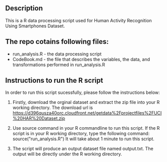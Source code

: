 ## Description
This is a R data processing script used for Human Activity Recognition Using Smartphones Dataset.

## The repo cotains following files:
* run_analysis.R - the data processing script       
* CodeBook.md - the file that describes the variables, the data, and transformations performed in run_analysis.R

## Instructions to run the R script
In order to run this script sucessfully, please follow the instructions below:

1. Firstly, download the orginal dataset and extract the zip file into your R working directory. 
The download url is https://d396qusza40orc.cloudfront.net/getdata%2Fprojectfiles%2FUCI%20HAR%20Dataset.zip

2. Use source command in your R commandline to run this script. If the R script is in your R working directory, type the following command: source("run_analysis.R") It will take about 1 minute to run this script. 

3. The script will produce an output dataset file named output.txt. The output will be directly under the R working directory.

